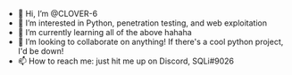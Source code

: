 - 👋 Hi, I’m @CLOVER-6
- 👀 I’m interested in Python, penetration testing, and web exploitation
- 🌱 I’m currently learning all of the above hahaha
- 💞️ I’m looking to collaborate on anything! If there's a cool python project, I'd be down!
- 📫 How to reach me: just hit me up on Discord, SQLi#9026

<!---
CLOVER-6/CLOVER-6 is a ✨ special ✨ repository because its `README.md` (this file) appears on your GitHub profile.
You can click the Preview link to take a look at your changes.
--->
